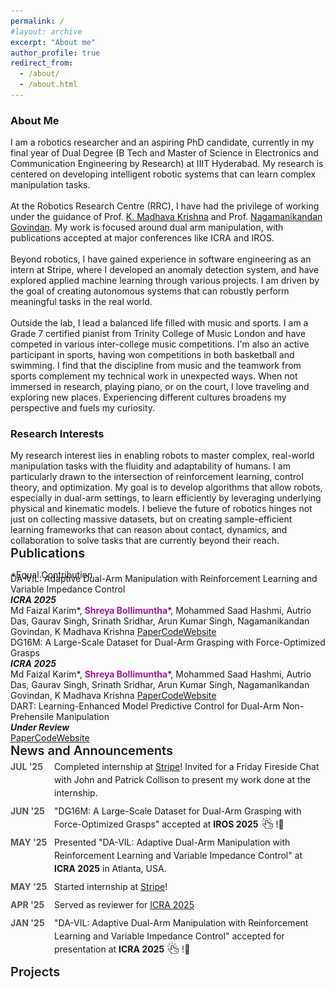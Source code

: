 ```yaml
---
permalink: /
#layout: archive
excerpt: "About me"
author_profile: true
redirect_from:
  - /about/
  - /about.html
---
```


<div hidden="hidden">
<script type="text/javascript" id="clustrmaps" src="//clustrmaps.com/map_v2.js?d=P0DmcjPhTVQDSVsO6eLpfLlblpD7aYEdFi8dEehI1TI&cl=ffffff&w=a"></script>
</div>
<h3>About Me</h3>

<span class="small_font">
I am a robotics researcher and an aspiring PhD candidate, currently in my final year of Dual Degree (B Tech and Master of Science in Electronics and Communication Engineering by Research) at IIIT Hyderabad. My research is centered on developing intelligent robotic systems that can learn complex manipulation tasks.
<br><br>
At the Robotics Research Centre (RRC), I have had the privilege of working under the guidance of  
Prof. <a target="_blank" href="https://www.iiit.ac.in/people/faculty/mkrishna/">K. Madhava Krishna</a> and Prof. <a target="_blank" href="https://nagamanigi.wixsite.com/home">Nagamanikandan Govindan</a>. My work is focused around dual arm manipulation, with publications accepted at major conferences like ICRA and IROS.
<br><br>
Beyond robotics, I have gained experience in software engineering as an intern at Stripe, where I developed an anomaly detection system, and have explored applied machine learning through various projects. I am driven by the goal of creating autonomous systems that can robustly perform meaningful tasks in the real world.
<br><br>
<!-- Outside the lab, music plays a significant role in my life. I am a Grade 7 certified pianist from Trinity College of Music London and have represented my institution in various inter-college music competitions. I find that the discipline and creativity required in music complement my technical work in unexpected ways. When not immersed in research or playing piano, I love traveling and exploring new places. Experiencing different cultures broadens my perspective and fuels my curiosity. -->
Outside the lab, I lead a balanced life filled with music and sports. I am a Grade 7 certified pianist from Trinity College of Music London and have competed in various inter-college music competitions. I'm also an active participant in sports, having won competitions in both basketball and swimming. I find that the discipline from music and the teamwork from sports complement my technical work in unexpected ways. When not immersed in research, playing piano, or on the court, I love traveling and exploring new places. Experiencing different cultures broadens my perspective and fuels my curiosity.
</span>

<h3>Research Interests</h3>
<span class="small_font">
My research interest lies in enabling robots to master complex, real-world manipulation tasks with the fluidity and adaptability of humans. I am particularly drawn to the intersection of reinforcement learning, control theory, and optimization. My goal is to develop algorithms that allow robots, especially in dual-arm settings, to learn efficiently by leveraging underlying physical and kinematic models. I believe the future of robotics hinges not just on collecting massive datasets, but on creating sample-efficient learning frameworks that can reason about contact, dynamics, and collaboration to solve tasks that are currently beyond their reach.
</span>


<div class="recent_updates">Publications</div>

<span style="font-size:14px;margin-bottom: -25px;display: block;">*Equal Contribution <!--/ <span class="highlight">Highlighted Papers</span>--></span>

<div class="research-block">
  <div class="right">
    <div class="title">DA-VIL: Adaptive Dual-Arm Manipulation with Reinforcement Learning and Variable Impedance Control</div>
    <div class="sub-title"><i><b>ICRA 2025</b></i><br>
    Md Faizal Karim*, <b style="color:#a115a0">Shreya Bollimuntha</b>*, Mohammed Saad Hashmi, Autrio Das, Gaurav Singh, Srinath Sridhar, Arun Kumar Singh, Nagamanikandan Govindan, K Madhava Krishna
	<a target="_blank" class="tab_paper" target="_blank" href="https://ieeexplore.ieee.org/abstract/document/11127487">Paper</a><a target="_blank"  class="tab_paper" href="https://dualarmvil.github.io/Dual-Arm-VIL/">Code</a><a target="_blank"  class="tab_paper" href="https://dualarmvil.github.io/Dual-Arm-VIL/">Website</a>
    </div>
  </div>
</div>

<div class="research-block">
  <div class="right">
    <div class="title">DG16M: A Large-Scale Dataset for Dual-Arm Grasping with Force-Optimized Grasps</div>
    <div class="sub-title"><i><b>ICRA 2025</b></i><br>
    Md Faizal Karim*, <b style="color:#a115a0">Shreya Bollimuntha</b>*, Mohammed Saad Hashmi, Autrio Das, Gaurav Singh, Srinath Sridhar, Arun Kumar Singh, Nagamanikandan Govindan, K Madhava Krishna
    <a target="_blank" class="tab_paper" target="_blank" href="https://arxiv.org/abs/2503.08358">Paper</a><a target="_blank"  class="tab_paper" href="https://github.com/DG16M/DG16M-dataset">Code</a><a target="_blank"  class="tab_paper" href="https://dg16m.github.io/DG-16M/">Website</a>
    </div>
  </div>
</div>

<div class="research-block">
  <div class="right">
    <div class="title">DART: Learning-Enhanced Model Predictive Control for Dual-Arm Non-Prehensile Manipulation</div>
     <div class="sub-title"><i><b>Under Review</b></i><br>
    <a target="_blank" class="tab_paper" target="_blank" href="./papers/ICRA26_3775_MS.pdf">Paper</a><a target="_blank"  class="tab_paper" href="https://github.com/dart-icra/DART-Dual-Arm-Non-Prehensile-Manipulation">Code</a><a target="_blank"  class="tab_paper" href="https://dart-icra.github.io/dart/">Website</a>
  </div>
</div>

<style>
  .recent_updates {
    font-weight: 600;
    font-size: 20px;
    margin-bottom: 6px;
  }

  .updates {
    list-style: none;
    padding-left: 0;
    margin-top: -3px;
  }

  .updates li {
    margin-bottom: 8px;
    line-height: 1.5em;
    display: flex;
    align-items: flex-start;        /* keep items top-aligned */
    justify-content: flex-start;    /* ensure left alignment */
  }

  .updates-month {
    min-width: 70px;
    font-weight: bold;
    color: #555;
    display: inline-block;
    text-align: left;
  }

  .updates-content {
    flex: 1;
    display: block;
    text-align: left;               /* <-- ensures content is left-aligned */
    word-wrap: break-word;
  }

  .updates img {
    vertical-align: middle;
  }
</style>



<div class="recent_updates">News and Announcements</div>
 <ul style="margin-top:-3px" class="updates">
	<!-- <li><span class="updates-month">JUL '24</span> <span class="updates-content">"Constrained 6-DoF Grasp Generation on Complex Shapes for Improved Dual-Arm Manipulation" accepted at <b>IROS 2024</b>!</span></li>
	<li><span class="updates-month">JAN '24</span> <span class="updates-content">2 papers accepted at <b>ICRA 2024</b>!</span></li>
	<li><span class="updates-month">NOV '23</span> <span class="updates-content">Presented "EDMP: Ensemble-of-costs-guided Diffusion for Motion Planning" at <b>CoRL Workshop 2023</b><a target="_blank" href="https://sites.google.com/view/corl2023-prl/home"><img src="/images/link.png" width=18px height=18px style="margin: -7px 5px 0 5px;"></a>!</span></li> -->

  <!-- <li><span class="updates-month">OCT '25</span> <span class="updates-content">Presented "DG16M: A Large-Scale Dataset for Dual-Arm Grasping with Force-Optimized Grasps" at <b>IROS 2025</b> in Hangzhou, China.</span></li> -->
  <li><span class="updates-month">JUL '25</span> <span class="updates-content">Completed internship at <a target="_blank" href="https://stripe.com/in">Stripe</a>! Invited for a Friday Fireside Chat with John and Patrick Collison to present my work done at the internship.</span></li>
	<li><span class="updates-month">JUN '25</span> <span class="updates-content">"DG16M: A Large-Scale Dataset for Dual-Arm Grasping with Force-Optimized Grasps" accepted at <b>IROS 2025</b><a target="_blank" href="https://dg16m.github.io/DG-16M/"><img src="/images/link.png" width=18px height=18px style="margin: -7px 5px 0 5px;"></a>!🎉</span></li>
  <li><span class="updates-month">MAY '25</span> <span class="updates-content">Presented "DA-VIL: Adaptive Dual-Arm Manipulation with Reinforcement Learning and Variable Impedance Control" at <b>ICRA 2025</b> in Atlanta, USA.</span></li>
  <li><span class="updates-month">MAY '25</span> <span class="updates-content">Started internship at <a target="_blank" href="https://stripe.com/in">Stripe</a>!</span></li>
	<li><span class="updates-month">APR '25</span> <span class="updates-content">Served as reviewer for <a target="_blank" href="https://2025.ieee-icra.org/">ICRA 2025</a></span></li>
	<li><span class="updates-month">JAN '25</span> <span class="updates-content">"DA-VIL: Adaptive Dual-Arm Manipulation with Reinforcement Learning and Variable Impedance Control" accepted for presentation at <b>ICRA 2025</b><a target="_blank" href="https://dualarmvil.github.io/Dual-Arm-VIL/"><img src="/images/link.png" width=18px height=18px style="margin: -7px 5px 0 5px;"></a>!🎉</span></li>
</ul>




<div class="recent_updates">Projects</div>
<!-- Your projects will go here -->

<!-- <div class="research-block">
	<div class="left">
		<span class="research-img">
			<img src="/images/teasers/personalized.gif">
		</span>
	</div>
	<div class="right">
		<div class="title">Personalized One-Shot Lipreading for an ALS Patient</div>
		<div class="sub-title"><b style="color:#a115a0">Bipasha Sen</b>*, Aditya Agarwal*, Rudrabha Mukhopadhyay, Vinay Namboodiri, C V Jawahar <i><br><b>BMVC 2021</b></i><a class="tab_paper" target="_blank" href="https://www.bmvc2021-virtualconference.com/assets/papers/1468.pdf">paper</a><a target="_blank"  class="tab_paper" href="https://youtu.be/_famGVaem-8">video</a><a target="_blank"  class="tab_paper" href="http://bhaasha.iiit.ac.in/lipwav">portal</a></div>
		<span class="research-text">
		We propose a personalized network to lipread an ALS patient using only one-shot examples. Our approach significantly improves and achieves high top-5accuracy with 83.2% accuracy compared to 62.6% achieved by comparable methods for the patient. Apart from evaluating our approach on the ALS patient, we also extend it to people with hearing impairment relying extensively on lip movements to communicate.
		</span>
	</div>
</div> -->

